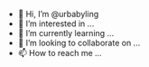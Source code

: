 - 👋 Hi, I’m @urbabyling
- 👀 I’m interested in ...
- 🌱 I’m currently learning ...
- 💞️ I’m looking to collaborate on ...
- 📫 How to reach me ...

<!---
urbabyling/urbabyling is a ✨ special ✨ repository because its `README.md` (this file) appears on your GitHub profile.
You can click the Preview link to take a look at your changes.
--->

